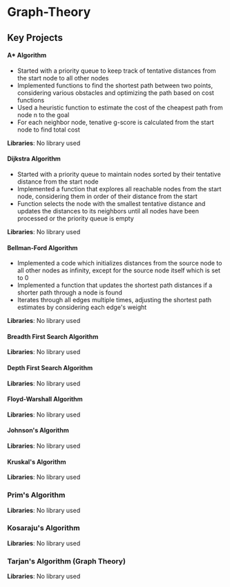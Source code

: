 # Graph-Theory

## Key Projects

#### A* Algorithm 
* Started with a priority queue to keep track of tentative distances from the start node to all other nodes
* Implemented functions to find the shortest path between two points, considering various obstacles and optimizing the path based on cost functions
* Used a heuristic function to estimate the cost of the cheapest path from node n to the goal
* For each neighbor node, tenative g-score is calculated from the start node to find total cost

**Libraries**: No library used

#### Dijkstra Algorithm
* Started with a priority queue to maintain nodes sorted by their tentative distance from the start node
* Implemented a function that explores all reachable nodes from the start node, considering them in order of their distance from the start
* Function selects the node with the smallest tentative distance and updates the distances to its neighbors until all nodes have been processed or the priority queue is empty

**Libraries**: No library used

#### Bellman-Ford Algorithm
* Implemented a code which initializes distances from the source node to all other nodes as infinity, except for the source node itself which is set to 0
* Implemented a function that updates the shortest path distances if a shorter path through a node is found
* Iterates through all edges multiple times, adjusting the shortest path estimates by considering each edge's weight

**Libraries**: No library used

#### Breadth First Search Algorithm 

**Libraries**: No library used

#### Depth First Search Algorithm 

**Libraries**: No library used

#### Floyd-Warshall Algorithm 

**Libraries**: No library used

#### Johnson's Algorithm 

**Libraries**: No library used

#### Kruskal's Algorithm

**Libraries**: No library used

### Prim's Algorithm 

**Libraries**: No library used

### Kosaraju's Algorithm 

**Libraries**: No library used

### Tarjan's Algorithm (Graph Theory)

**Libraries**: No library used
